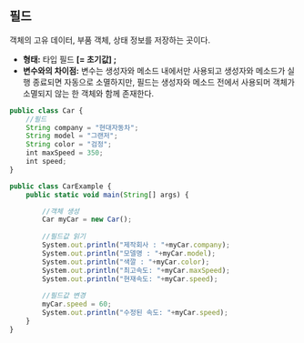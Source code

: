 ## 필드

객체의 고유 데이터, 부품 객체, 상태 정보를 저장하는 곳이다.

- **형태:** 타입 필드 **[= 초기값] ;**
- **변수와의 차이점:** 변수는 생성자와 메소드 내에서만 사용되고 생성자와 메소드가 실행 종료되면 자동으로 소멸하지만, 필드는 생성자와 메소드 전에서 사용되머 객체가 소멸되지 않는 한 객체와 함께 존재한다.

```jsx
public class Car {
    //필드
    String company = "현대자동차";
    String model = "그랜저";
    String color = "검정";
    int maxSpeed = 350;
    int speed;
}

public class CarExample {
    public static void main(String[] args) {

        //객체 생성
        Car myCar = new Car();
        
        //필드값 읽기
        System.out.println("제작회사 : "+myCar.company);
        System.out.println("모델명 : "+myCar.model);
        System.out.println("색깔 : "+myCar.color);
        System.out.println("최고속도: "+myCar.maxSpeed);
        System.out.println("현재속도: "+myCar.speed);
        
        //필드값 변경
        myCar.speed = 60;
        System.out.println("수정된 속도: "+myCar.speed);
    }
}
```
